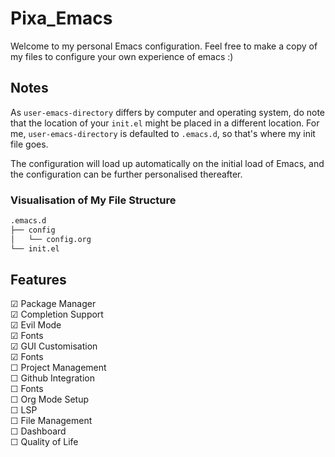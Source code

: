 # Pixa_Emacs
Welcome to my personal Emacs configuration. Feel free to make a copy of my files to configure your own experience of emacs :)

## Notes
As ``user-emacs-directory`` differs by computer and operating system, do note that the location of your ``init.el`` might be placed in a different location. For me, ``user-emacs-directory`` is defaulted to ``.emacs.d``, so that's where my init file goes.

The configuration will load up automatically on the initial load of Emacs, and the configuration can be further personalised thereafter.

### Visualisation of My File Structure
``` bash
.emacs.d
├── config
│   └── config.org
└── init.el
```
## Features
☑ Package Manager<br>
☑ Completion Support<br>
☑ Evil Mode<br>
☑ Fonts<br>
☑ GUI Customisation<br>
☑ Fonts<br>
☐ Project Management<br>
☐ Github Integration<br>
☐ Fonts<br>
☐ Org Mode Setup<br>
☐ LSP<br>
☐ File Management<br>
☐ Dashboard<br>
☐ Quality of Life<br>